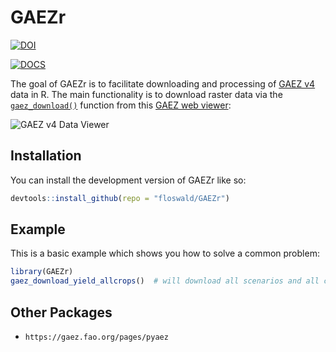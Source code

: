 
# GAEZr

<!-- badges: start -->


[![DOI](https://zenodo.org/badge/513163085.svg)](https://zenodo.org/badge/latestdoi/513163085)

[![DOCS](https://img.shields.io/badge/docs-Documentation-blue)](floswald.github.io/gaezr/)

<!-- badges: end -->

The goal of GAEZr is to facilitate downloading and processing of [GAEZ v4](https://gaez.fao.org/) data in R. The main functionality is to download raster data via the [`gaez_download()`](reference/gaez_download.html) function from this [GAEZ web viewer](https://gaez-data-portal-hqfao.hub.arcgis.com/pages/data-viewer):

![](man/figures/GAEZ-viewer.png "GAEZ v4 Data Viewer")


## Installation

You can install the development version of GAEZr like so:

``` r
devtools::install_github(repo = "floswald/GAEZr")
```

## Example

This is a basic example which shows you how to solve a common problem:

``` r
library(GAEZr)
gaez_download_yield_allcrops()  # will download all scenarios and all crops
```

## Other Packages

* `https://gaez.fao.org/pages/pyaez`
